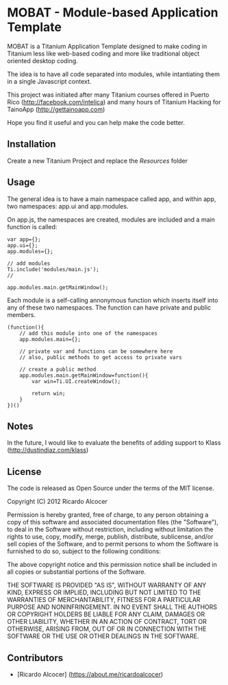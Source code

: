 MOBAT - Module-based Application Template
=============

MOBAT is a Titanium Application Template designed to make coding in Titanium less like web-based coding and more like traditional object oriented desktop coding.

The idea is to have all code separated into modules, while intantiating them in a single Javascript context.

This project was initiated after many Titanium courses offered in Puerto Rico (http://facebook.com/intelica) and many hours of Titanium Hacking for TainoApp (http://gettainoapp.com)

Hope you find it useful and you can help make the code better.


Installation
------------
Create a new Titanium Project and replace the *Resources* folder


Usage
------------

The general idea is to have a main namespace called app, and within app, two namespaces: app.ui and app.modules.

On app.js, the namespaces are created, modules are included and a main function is called:


	var app={};
	app.ui={};
	app.modules={};

	// add modules
	Ti.include('modules/main.js');
	//

	app.modules.main.getMainWindow();


Each module is a self-calling annonymous function which inserts itself into any of these two namespaces.  The function can have private and public members.

	(function(){
		// add this module into one of the namespaces
		app.modules.main={};
		
		// private var and functions can be somewhere here
		// also, public methods to get access to private vars
		
		// create a public method
		app.modules.main.getMainWindow=function(){
			var win=Ti.UI.createWindow();
			
			return win;
		}
	})()


Notes
------------
In the future, I would like to evaluate the benefits of adding support to Klass (http://dustindiaz.com/klass)


License
------------
The code is released as Open Source under the terms of the MIT license.

Copyright (C) 2012 Ricardo Alcocer

Permission is hereby granted, free of charge, to any person obtaining a copy of
this software and associated documentation files (the "Software"), to deal in
the Software without restriction, including without limitation the rights to
use, copy, modify, merge, publish, distribute, sublicense, and/or sell copies
of the Software, and to permit persons to whom the Software is furnished to do
so, subject to the following conditions:

The above copyright notice and this permission notice shall be included in all
copies or substantial portions of the Software.

THE SOFTWARE IS PROVIDED "AS IS", WITHOUT WARRANTY OF ANY KIND, EXPRESS OR
IMPLIED, INCLUDING BUT NOT LIMITED TO THE WARRANTIES OF MERCHANTABILITY,
FITNESS FOR A PARTICULAR PURPOSE AND NONINFRINGEMENT. IN NO EVENT SHALL THE
AUTHORS OR COPYRIGHT HOLDERS BE LIABLE FOR ANY CLAIM, DAMAGES OR OTHER
LIABILITY, WHETHER IN AN ACTION OF CONTRACT, TORT OR OTHERWISE, ARISING FROM,
OUT OF OR IN CONNECTION WITH THE SOFTWARE OR THE USE OR OTHER DEALINGS IN THE
SOFTWARE.


Contributors
------------
  * [Ricardo Alcocer] (https://about.me/ricardoalcocer)
 